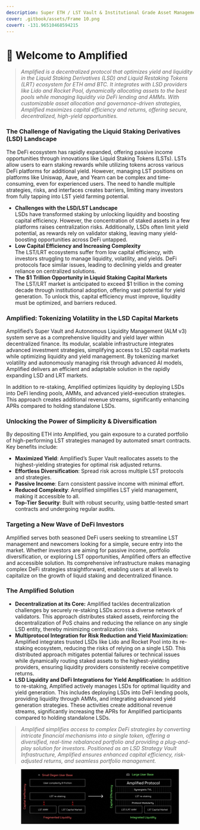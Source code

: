 ```yaml
---
description: Super ETH / LST Vault & Institutional Grade Asset Management Protocol
cover: .gitbook/assets/Frame 10.png
coverY: -131.96510468594215
---
```


# 👋 Welcome to Amplified

> _Amplified is a decentralized protocol that optimizes yield and liquidity in the Liquid Staking Derivatives (LSD) and Liquid Restaking Tokens (LRT) ecosystem for ETH amd BTC. It integrates with LSD providers like Lido and Rocket Pool, dynamically allocating assets to the best pools while managing liquidity via DeFi lending and AMMs. With customizable asset allocation and governance-driven strategies, Amplified maximizes capital efficiency and returns, offering secure, decentralized, high-yield opportunities._

### **The Challenge of Navigating the Liquid Staking Derivatives (LSD) Landscape**

The DeFi ecosystem has rapidly expanded, offering passive income opportunities through innovations like Liquid Staking Tokens (LSTs). LSTs allow users to earn staking rewards while utilizing tokens across various DeFi platforms for additional yield. However, managing LST positions on platforms like Uniswap, Aave, and Yearn can be complex and time-consuming, even for experienced users. The need to handle multiple strategies, risks, and interfaces creates barriers, limiting many investors from fully tapping into LST yield farming potential.

* **Challenges with the LSD/LST Landscape**\
  LSDs have transformed staking by unlocking liquidity and boosting capital efficiency. However, the concentration of staked assets in a few platforms raises centralization risks. Additionally, LSDs often limit yield potential, as rewards rely on validator staking, leaving many yield-boosting opportunities across DeFi untapped.
* **Low Capital Efficiency and Increasing Complexity**\
  The LST/LRT ecosystems suffer from low capital efficiency, with investors struggling to manage liquidity, volatility, and yields. DeFi protocols face similar issues, leading to declining yields and greater reliance on centralized solutions.
* **The $1 Trillion Opportunity in Liquid Staking Capital Markets**\
  The LST/LRT market is anticipated to exceed $1 trillion in the coming decade through institutional adoption, offering vast potential for yield generation. To unlock this, capital efficiency must improve, liquidity must be optimized, and barriers reduced.

### **Amplified: Tokenizing Volatility in the LSD Capital Markets**

Amplified’s Super Vault and Autonomous Liquidity Management (ALM v3) system serve as a comprehensive liquidity and yield layer within decentralized finance. Its modular, scalable infrastructure integrates advanced investment strategies, simplifying access to LSD capital markets while optimizing liquidity and yield management. By tokenizing market volatility and autonomously managing risk through advanced AI models, Amplified delivers an efficient and adaptable solution in the rapidly expanding LSD and LRT markets.

In addition to re-staking, Amplified optimizes liquidity by deploying LSDs into DeFi lending pools, AMMs, and advanced yield-execution strategies. This approach creates additional revenue streams, significantly enhancing APRs compared to holding standalone LSDs.

### **Unlocking the Power of Simplicity & Diversification**

By depositing ETH into Amplified, you gain exposure to a curated portfolio of high-performing LST strategies managed by automated smart contracts. Key benefits include:

* **Maximized Yield**: Amplified’s Super Vault reallocates assets to the highest-yielding strategies for optimal risk adjusted returns.
* **Effortless Diversification**: Spread risk across multiple LST protocols and strategies.
* **Passive Income**: Earn consistent passive income with minimal effort.
* **Reduced Complexity**: Amplified simplifies LST yield management, making it accessible to all.
* **Top-Tier Security**: Built with robust security, using battle-tested smart contracts and undergoing regular audits.

### **Targeting a New Wave of DeFi Investors**

Amplified serves both seasoned DeFi users seeking to streamline LST management and newcomers looking for a simple, secure entry into the market. Whether investors are aiming for passive income, portfolio diversification, or exploring LST opportunities, Amplified offers an effective and accessible solution. Its comprehensive infrastructure makes managing complex DeFi strategies straightforward, enabling users at all levels to capitalize on the growth of liquid staking and decentralized finance.

### **The Amplified Solution**

* **Decentralization at its Core:** Amplified tackles decentralization challenges by securely re-staking LSDs across a diverse network of validators. This approach distributes staked assets, reinforcing the decentralization of PoS chains and reducing the reliance on any single LSD entity, thereby minimizing centralization risks.
* **Multiprotocol Integration for Risk Reduction and Yield Maximization:** Amplified integrates trusted LSDs like Lido and Rocket Pool into its re-staking ecosystem, reducing the risks of relying on a single LSD. This distributed approach mitigates potential failures or technical issues while dynamically routing staked assets to the highest-yielding providers, ensuring liquidity providers consistently receive competitive returns.
* **LSD Liquidity and DeFi Integrations for Yield Amplification:** In addition to re-staking, Amplified actively manages LSDs for optimal liquidity and yield generation. This includes deploying LSDs into DeFi lending pools, providing liquidity through AMMs, and integrating advanced yield generation strategies. These activities create additional revenue streams, significantly increasing the APRs for Amplified participants compared to holding standalone LSDs.

> _Amplified simplifies access to complex DeFi strategies by converting intricate financial mechanisms into a single token, offering a diversified, real-time rebalanced portfolio and providing a plug-and-play solution for investors. Positioned as an LSD Strategy Vault Infrastructure, Amplified ensures enhanced capital efficiency, risk-adjusted returns, and seamless portfolio management._

<figure><img src=".gitbook/assets/Small degen Large Degen (2).png" alt=""><figcaption></figcaption></figure>
